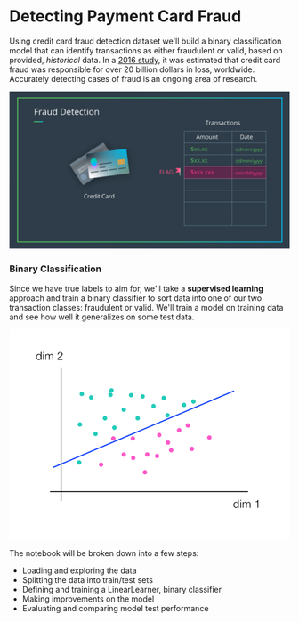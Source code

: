 # Detecting Payment Card Fraud
Using credit card fraud detection dataset we'll build a binary classification model that can identify transactions as either fraudulent or valid, based on provided, *historical* data. In a [2016 study](https://nilsonreport.com/upload/content_promo/The_Nilson_Report_10-17-2016.pdf), it was estimated that credit card fraud was responsible for over 20 billion dollars in loss, worldwide. 
Accurately detecting cases of fraud is an ongoing area of research.

![](notebook_ims/fraud_detection.png)

### Binary Classification

Since we have true labels to aim for, we'll take a **supervised learning** approach and train a binary classifier to sort data into one of our two transaction classes: fraudulent or valid.  We'll train a model on training data and see how well it generalizes on some test data.

![](notebook_ims/linear_separator.png)

The notebook will be broken down into a few steps:
* Loading and exploring the data
* Splitting the data into train/test sets
* Defining and training a LinearLearner, binary classifier
* Making improvements on the model
* Evaluating and comparing model test performance